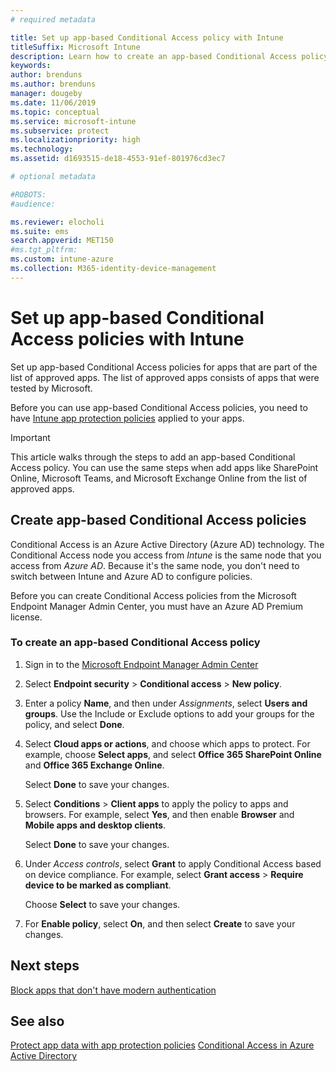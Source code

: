 ```yaml
---
# required metadata

title: Set up app-based Conditional Access policy with Intune
titleSuffix: Microsoft Intune
description: Learn how to create an app-based Conditional Access policy with Intune.
keywords:
author: brenduns
ms.author: brenduns
manager: dougeby
ms.date: 11/06/2019
ms.topic: conceptual
ms.service: microsoft-intune
ms.subservice: protect
ms.localizationpriority: high
ms.technology:
ms.assetid: d1693515-de18-4553-91ef-801976cd3ec7

# optional metadata

#ROBOTS:
#audience:

ms.reviewer: elocholi
ms.suite: ems
search.appverid: MET150
#ms.tgt_pltfrm:
ms.custom: intune-azure
ms.collection: M365-identity-device-management
---
```


# Set up app-based Conditional Access policies with Intune

Set up app-based Conditional Access policies for apps that are part of the list of approved apps. The list of approved apps consists of apps that were tested by Microsoft.

Before you can use app-based Conditional Access policies, you need to have [Intune app protection policies](../apps/app-protection-policies.md) applied to your apps.

> [!IMPORTANT]
> This article walks through the steps to add an app-based Conditional Access policy. You can use the same steps when add apps like SharePoint Online, Microsoft Teams, and Microsoft Exchange Online from the list of approved apps.

## Create app-based Conditional Access policies

Conditional Access is an Azure Active Directory (Azure AD) technology. The Conditional Access node you access from *Intune* is the same node that you access from *Azure AD*. Because it's the same node, you don't need to switch between Intune and Azure AD to configure policies.

Before you can create Conditional Access policies from the Microsoft Endpoint Manager Admin Center, you must have an Azure AD Premium license.

### To create an app-based Conditional Access policy

1. Sign in to the [Microsoft Endpoint Manager Admin Center](https://go.microsoft.com/fwlink/?linkid=2109431)

2. Select **Endpoint security** > **Conditional access** > **New policy**.

3. Enter a policy **Name**, and then under *Assignments*, select **Users and groups**. Use the Include or Exclude options to add your groups for the policy, and select **Done**.

4. Select **Cloud apps or actions**, and choose which apps to protect. For example, choose **Select apps**, and select **Office 365 SharePoint Online** and **Office 365 Exchange Online**.

   Select **Done** to save your changes.

5. Select **Conditions** > **Client apps** to apply the policy to apps and browsers. For example, select **Yes**, and then enable **Browser** and **Mobile apps and desktop clients**.

   Select **Done** to save your changes.

6. Under *Access controls*, select **Grant** to apply Conditional Access based on device compliance. For example, select **Grant access** > **Require device to be marked as compliant**.

   Choose **Select** to save your changes.

7. For **Enable policy**, select **On**, and then select **Create** to save your changes.





## Next steps
[Block apps that don't have modern authentication](app-modern-authentication-block.md)

## See also

[Protect app data with app protection policies](../apps/app-protection-policies.md)
[Conditional Access in Azure Active Directory](https://docs.microsoft.com/azure/active-directory/active-directory-conditional-access)
